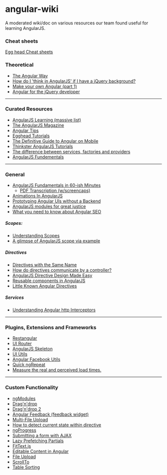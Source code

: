 # angular-wiki

A moderated wiki/doc on various resources our team found useful for learning AngularJS.

### Cheat sheets
[Egg head Cheat sheets](https://egghead.io/articles/angularjs-core-services-directive-definition-object-and-ui-router-cheat-sheets)

### Theoretical

- [The Angular Way](http://flippinawesome.org/2013/09/03/the-angular-way/)
- [How do I 'think in AngularJS' if I have a jQuery background?](http://stackoverflow.com/questions/14994391/how-do-i-think-in-angularjs-if-i-have-a-jquery-background)
- [Make your own Angular (part 1)](http://teropa.info/blog/2013/11/03/make-your-own-angular-part-1-scopes-and-digest.html)
- [Angular for the jQuery developer](http://www.ng-newsletter.com/posts/angular-for-the-jquery-developer.html)



- - -



### Curated Resources

- [AngularJS Learning (massive list)](https://github.com/jmcunningham/AngularJS-Learning)
- [The AngularJS Magazine](https://flipboard.com/section/the-angularjs-magazine-bbIMWS)
- [Angular Tips](http://angular-tips.com/)
- [Egghead Tutorials](http://egghead.io/)
- [The Definitive Guide to Angular on Mobile](http://www.ng-newsletter.com/posts/angular-on-mobile.html)
- [Thinkster AngularJS Tutorials](http://www.thinkster.io/)
- [The difference between services, factories and providers](http://jsfiddle.net/pkozlowski_opensource/PxdSP/14/)
- [AngularJS Fundementals](http://pluralsight.com/training/Courses/TableOfContents/angularjs-fundamentals)



- - -



### General

- [AngularJS Fundamentals in 60-ish Minutes](http://www.youtube.com/watch?v=i9MHigUZKEM)
    - [PDF Transcription (w/screencaps)](http://fastandfluid.com/publicdownloads/AngularJSIn60MinutesIsh_DanWahlin_May2013.pdf)
- [Animations In AngularJS](http://www.yearofmoo.com/2013/04/animation-in-angularjs.html)
- [Prototyping Angular UIs without a Backend](http://www.opensourceconnections.com/2013/09/16/prototype-angular-uis-without-a-backend/)
- [AngularJS modules for great justice](http://codingsmackdown.tv/blog/2013/04/19/angularjs-modules-for-great-justice/)
- [What you need to know about Angular SEO](http://www.ng-newsletter.com/posts/serious-angular-seo.html)


##### Scopes:

- [Understanding Scopes](https://github.com/angular/angular.js/wiki/Understanding-Scopes)
- [A glimpse of AngularJS scope via example](http://ruoyusun.com/2013/08/24/a-glimpse-of-angularjs-scope-via-example.html)


##### Directives

- [Directives with the Same Name](http://angular-tips.com/blog/2013/08/tip-directives-with-the-same-name/)
- [How do directives communicate by a controller?](http://stackoverflow.com/questions/15289670/how-do-directives-communicate-by-a-controller)
- [AngularJS Directive Design Made Easy](http://seanhess.github.io/2013/10/14/angularjs-directive-design.html)
- [Reusable components in AngularJS](http://stackoverflow.com/questions/13619264/reusable-components-in-angularjs)
- [Little Known Angular Directives](http://codetunes.com/2013/little-known-angular-directives/)


##### Services

- [Understanding Angular http Interceptors](http://djds4rce.wordpress.com/2013/08/13/understanding-angular-http-interceptors/)



- - -



### Plugins, Extensions and Frameworks

- [Restangular](https://github.com/mgonto/restangular)
- [UI Router](https://github.com/angular-ui/ui-router)
- [AngularJS Skeleton](https://github.com/marcorinck/ngStart)
- [UI Utils](http://angular-ui.github.io/ui-utils/)
- [Angular Facebook Utils](http://davidchang.github.io/angular-facebook-utils/?utm_source=ng-newsletter)
- [Quick ngRepeat](http://allaud.github.io/quick-ng-repeat/)
- [Measure the real and perceived load times.](https://github.com/mendhak/angular-performance)


- - -



### Custom Functionality

- [ngModules](http://ngmodules.org/)
- [Drag'n'drop](http://codef0rmer.github.io/angular-dragdrop/#/)
- [Drag'n'drop 2](http://jasonturim.wordpress.com/2013/09/01/angularjs-drag-and-drop/)
- [Angular Feedback (feedback widget)](https://github.com/bglick/angular-feedback)
- [Multi-File Upload](http://jasonturim.wordpress.com/2013/09/12/angularjs-native-multi-file-upload-with-progress/)
- [How to detect current state within directive](http://stackoverflow.com/questions/17215656/how-to-detect-current-state-within-directive)
- [ngProgress](http://victorbjelkholm.github.io/ngProgress/ "A slim, site-wide progressbar for AngularJS")
- [Submitting a form with AJAX](http://scotch.io/tutorials/javascript/submitting-ajax-forms-the-angularjs-way)
- [Lazy Prefetching Partials](http://blog.mgechev.com/2013/10/01/angularjs-partials-lazy-prefetching-strategy-weighted-directed-graph/)
- [FitText.js](http://patrickmarabeas.github.io/ng-FitText.js/)
- [Editable Content in Angular](http://vitalets.github.io/angular-xeditable)
- [File Upload](https://github.com/nervgh/angular-file-upload)
- [ScrollTo](https://github.com/iameugenejo/ngScrollTo)
- [Table Sorting](https://github.com/esvit/ng-table)


